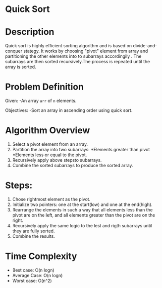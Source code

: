 # Quick Sort

# Description

Quick sort is highly efficient sorting algorithm and is based on divide-and-conquer
stategy. It works by choosing "pivot" element from array and partitioning the other elements into to subarrays accordingily . The subarrays are then sorted recursively.The process is repeated until the array is sorted.

# Problem Definition

Given:
-An array `arr` of `n` elements.

Objectives:
-Sort an array in ascending order using quick sort.

# Algorithm Overview

1. Select a pivot element from an array.
2. Partition the array into two subarrays:
   *Elements greater than pivot
   *Elements less or equal to the pivot.
3. Recursively apply above stepsto subarrays.
4. Combine the sorted subarrays to produce the sorted array.

# Steps:

1. Chose rightmost element as the pivot.
2. Initialize two pointers: one at the start(low) and one at the end(high).
3. Rearrange the elements in such a way that all elements less than the pivot are on the left, and all elements greater than the pivot are on the right.
4. Recursively apply the same logic to the lest and rigth subarrays until they are fully sorted.
5. Combine the results.

# Time Complexity

- Best case: O(n logn)
- Average Case: O(n logn)
- Worst case: O(n^2)
